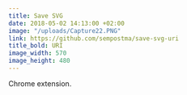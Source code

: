 ```yaml
---
title: Save SVG
date: 2018-05-02 14:13:00 +02:00
image: "/uploads/Capture22.PNG"
link: https://github.com/sempostma/save-svg-uri
title_bold: URI
image_width: 570
image_height: 480
---
```


Chrome extension.